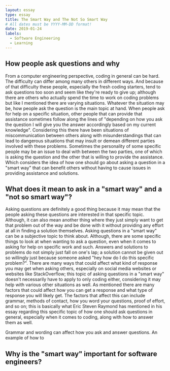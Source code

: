 ```yaml
---
layout: essay
type: essay
title: The Smart Way and The Not So Smart Way
# All dates must be YYYY-MM-DD format!
date: 2019-01-24
labels:
  - Software Engineering
  - Learning
---
```

## How people ask questions and why
From a computer engineering perspective, coding in general can be hard. The difficulty can differ among many others in different ways. And because of that difficulty these people, especially the fresh coding starters, tend to ask questions too soon and seem like they're ready to give up; although there are others who actually spend the time to work on coding problems but like I mentioned there are varying situations. Whatever the situation may be, how people ask the question is the main topic at hand. When people ask for help on a specific situation, other people that can provide that assistance sometimes follow along the lines of "depending on how you ask the question I will give you the answer accordingly based on my current knowledge". Considering this there have been situations of miscommunication between others along with misunderstandings that can lead to dangerous situations that may insult or demean different parties involved with these problems. Sometimes the personality of some specific people may be an issue to deal with between the two parties, one of which is asking the question and the other that is willing to provide the assistance. Which considers the idea of how one should go about asking a question in a "smart way" that can benefit others without having to cause issues in providing assistance and solutions.

## What does it mean to ask in a "smart way" and a "not so smart way"?
Asking questions are definitely a good thing because it may mean that the people asking these questions are interested in that specific topic. Although, it can also mean another thing where they just simply want to get that problem out of the way and be done with it without providing any effort at all in finding a solution themselves. Asking questions in a "smart way" can be a subjective topic to think about. Although, there are some specific things to look at when wanting to ask a question, even when it comes to asking for help on specific work and such. Answers and solutions to problems do not simply just fall on one's lap; a solution cannot be given out so willingly just because someone asked "hey how do I do this specific problem?". There are many ways that could affect what kind of response you may get when asking others, especially on social media websites or websites like StackOverflow; this topic of asking questions in a "smart way" doesn't necessarily have to apply to only coding either, considering it may help with various other situations as well. As mentioned there are many factors that could affect how you can get a response and what type of response you will likely get. The factors that affect this can include grammar, methods of contact, how you word your questions, proof of effort, and so on; this is basically what Eric Steven Raymond has mentioned in his essay regarding this specific topic of how one should ask questions in general, especially when it comes to coding, along with how to answer them as well. 

Grammar and wording can affect how you ask and answer questions. An example of how to



## Why is the "smart way" important for software engineers?

